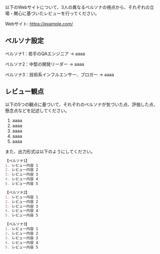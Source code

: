 以下のWebサイトについて、3人の異なるペルソナの視点から、それぞれの立場・関心に基づいたレビューを行ってください。

Webサイト:
https://example.com/

## ペルソナ設定

ペルソナ1：若手のQAエンジニア
→ aaaa

ペルソナ2：中堅の開発リーダー
→ aaaa

ペルソナ3：技術系インフルエンサー、ブロガー
→ aaaa

## レビュー観点

以下の5つの観点に基づいて、それぞれのペルソナが気づいた点、評価した点、懸念点などを記述してください。

1. aaaa
2. aaaa
3. aaaa
4. aaaa
5. aaaa

また、出力形式は以下のようにしてください。

```markdown
【ペルソナ1】
1. レビュー内容 1
2. レビュー内容 2
3. レビュー内容 3
4. レビュー内容 4
5. レビュー内容 5

【ペルソナ2】
1. レビュー内容 1
2. レビュー内容 2
3. レビュー内容 3
4. レビュー内容 4
5. レビュー内容 5

【ペルソナ3】
1. レビュー内容 1
2. レビュー内容 2
3. レビュー内容 3
4. レビュー内容 4
5. レビュー内容 5
```
